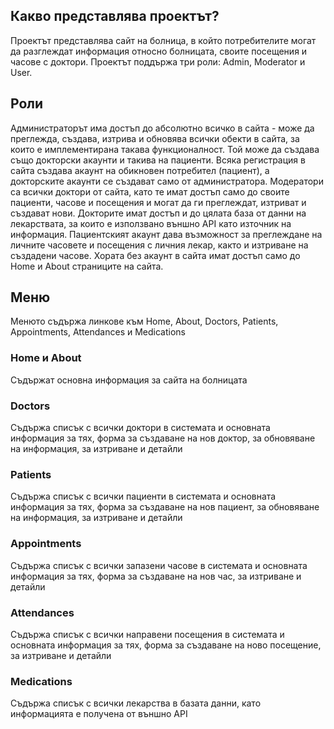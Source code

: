 ## Какво представлява проектът?
Проектът представлява сайт на болница, в който потребителите могат да разглеждат информация относно болницата, своите посещения и часове с доктори.
Проектът поддържа три роли: Admin, Moderator и User. 

## Роли
Администраторът има достъп до абсолютно всичко в сайта - може да преглежда, създава, изтрива и обновява всички обекти в сайта, за които е имплементирана такава функционалност. Той може да създава също докторски акаунти и такива на пациенти. Всяка регистрация в сайта създава акаунт на обикновен потребител (пациент), а докторските акаунти се създават само от администратора. 
Модератори са всички доктори от сайта, като те имат достъп само до своите пациенти, часове и посещения и могат да ги преглеждат, изтриват и създават нови. Докторите имат достъп и до цялата база от данни на лекарствата, за които е използвано външно API като източник на информация. 
Пациентският акаунт дава възможност за преглеждане на личните часовете и посещения с личния лекар, както и изтриване на създадени часове. 
Хората без акаунт в сайта имат достъп само до Home и About страниците на сайта.

## Меню
Менюто съдържа линкове към Home, About, Doctors, Patients, Appointments, Attendances и Medications
### Home и About
Съдържат основна информация за сайта на болницата
### Doctors
Съдържа списък с всички доктори в системата и основната информация за тях, форма за създаване на нов доктор, за обновяване на информация, за изтриване и детайли
### Patients
Съдържа списък с всички пациенти в системата и основната информация за тях, форма за създаване на нов пациент, за обновяване на информация, за изтриване и детайли
### Appointments
Съдържа списък с всички запазени часове в системата и основната информация за тях, форма за създаване на нов час, за изтриване и детайли
### Attendances
Съдържа списък с всички направени посещения в системата и основната информация за тях, форма за създаване на ново посещение, за изтриване и детайли
### Medications
Съдържа списък с всички лекарства в базата данни, като информацията е получена от външно API